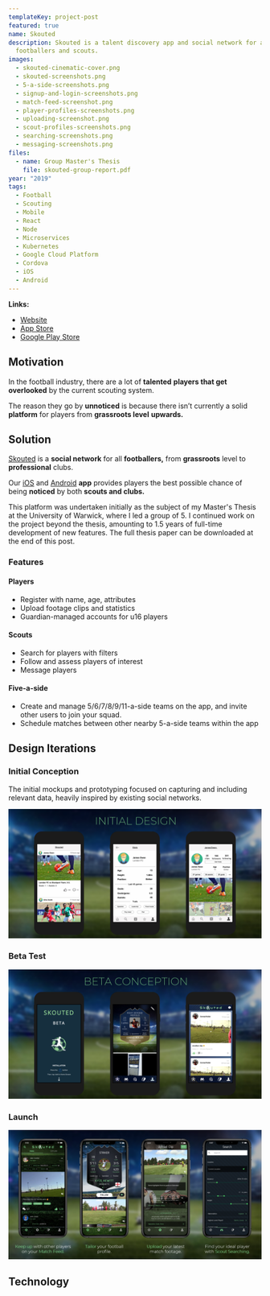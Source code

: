 ```yaml
---
templateKey: project-post
featured: true
name: Skouted
description: Skouted is a talent discovery app and social network for aspiring
  footballers and scouts.
images:
  - skouted-cinematic-cover.png
  - skouted-screenshots.png
  - 5-a-side-screenshots.png
  - signup-and-login-screenshots.png
  - match-feed-screenshot.png
  - player-profiles-screenshots.png
  - uploading-screenshot.png
  - scout-profiles-screenshots.png
  - searching-screenshots.png
  - messaging-screenshots.png
files:
  - name: Group Master's Thesis
    file: skouted-group-report.pdf
year: "2019"
tags:
  - Football
  - Scouting
  - Mobile
  - React
  - Node
  - Microservices
  - Kubernetes
  - Google Cloud Platform
  - Cordova
  - iOS
  - Android
---
```

**Links:**

* [Website](https://skouted.co.uk)
* [App Store](https://apps.apple.com/gb/app/skouted/id1474856907)
* [Google Play Store](https://play.google.com/store/apps/details?id=uk.co.skouted.app)

## Motivation

In the football industry, there are a lot of **talented** **players that get overlooked** by the current scouting system.

The reason they go by **unnoticed** is because there isn’t currently a solid **platform** for players from **grassroots level** **upwards.**

## Solution

[Skouted](https://skouted.co.uk) is a **social network** for all **footballers,** from **grassroots** level to **professional** clubs.

Our [iOS](https://apps.apple.com/gb/app/skouted/id1474856907) and [Android](https://play.google.com/store/apps/details?id=uk.co.skouted.app) **app** provides players the best possible chance of being **noticed** by both **scouts and clubs.**

This platform was undertaken initially as the subject of my Master's Thesis at the University of Warwick, where I led a group of 5. I continued work on the project beyond the thesis, amounting to 1.5 years of full-time development of new features. The full thesis paper can be downloaded at the end of this post.

### Features

#### Players

* Register with name, age, attributes
* Upload footage clips and statistics
* Guardian-managed accounts for u16 players

#### Scouts

* Search for players with filters
* Follow and assess players of interest
* Message players

#### Five-a-side

* Create and manage 5/6/7/8/9/11-a-side teams on the app, and invite other users to join your squad.
* Schedule matches between other nearby 5-a-side teams within the app

## Design Iterations

### Initial Conception

The initial mockups and prototyping focused on capturing and including relevant data, heavily inspired by existing social networks.

![App initial designs](initial-design-screenshots.png "sad")

### Beta Test

![Beta design](beta-screenshots.png "das")

### Launch

![](skouted-screenshots.png)

## **Technology**